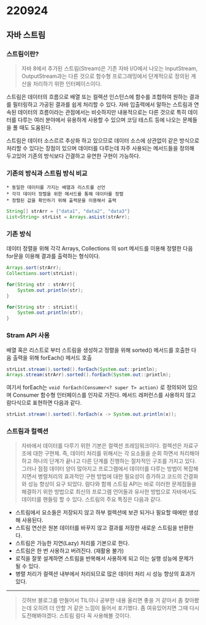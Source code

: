 220924
======

## 자바 스트림

### 스트림이란?

> 자바 8에서 추가된 스트림(Stream)은 기존 자바 I/O에서 나오는 InputStream, OutputStream과는 다른 것으로 함수형 프로그래밍에서 단계적으로 정의된 계산을 처리하기 위한 인터페이스이다.

스트림은 데이터의 흐름으로 배열 또는 컬렉션 인스턴스에 함수를 조합하여 원하는 결과를 필터링하고 가공된 결과를 쉽게 처리할 수 있다. 자바 입출력에서 말하는 스트림과 연속된 데이터의 흐름이라는 관점에서는 비슷하지만 내용적으로는 다른 것으로 특히 데이터를 다루는 여러 분야에서 유용하게 사용할 수 있으며 코딩 테스트 등에 나오는 문제들을 풀 때도 도움된다.

스트림은 데이터 소스르르 추상화 하고 있으므로 데이터 소스에 상관없이 같은 방식으로 처리할 수 있다는 장점이 있으며 데이터를 다루는데 자주 사용되는 메서드들을 정의해 두고있어 기존의 방식보다 간결하고 유연한 구현이 가능하다.


### 기존의 방식과 스트림 방식 비교
	* 동일한 데이터를 가지는 배열과 리스트를 선언
	* 각각 데이터 정렬을 위한 메서드를 통해 데이터를 정렬
	* 정렬된 값을 확인하기 위해 출력문을 이용해서 출력

```java
String[] strArr = {"data1", "data2", "data3"}
List<String> strList = Arrays.asList(strArr);
```

### 기존 방식

데이터 정렬을 위해 각각 Arrays, Collections 의 sort 메서드를 이용해 정렬한 다음 for문을 이용해 결과를 출력하는 형식이다.

```java
Arrays.sort(strArr);
Collections.sort(strList);

for(String str : strArr){
	System.out.println(str);
}

for(String str : strList){
	System.out.println(str);
}
```

### Stram API 사용

배열 혹은 리스트로 부터 스트림을 생성하고 정렬을 위해 sorted() 메서드를 호출한 다음 출력을 위해 forEach() 메서드 호출

```java
strList.stream().sorted().forEach(System.out::println);
Arrays.stream(strArr).sorted().forEach(System.out::println);
```

여기서 forEach는 `void forEach(Consumer<? super T> action)` 로 정의되어 있으며 Consumer 함수형 인터페이스를 인자로 가진다. 메서드 레퍼런스를 사용하지 않고 람다식으로 표현하면 다음과 같다.

```java
strList.stream().sorted().forEach(x -> System.out.println(x));
```


### 스트림과 컬렉션

> 자바에서 데이터를 다루기 위한 기본은 컬렉션 프레임워크이다. 컬렉션은 자료구조에 대한 구현체. 즉, 데이터 처리를 위해서는 각 요소들을 순회 하면서 처리해야 하고 하나의 단계가 끝나고 다른 단계를 진행하는 절차적인 구조를 가지고 있다.
그러나 점점 데이터 양이 많아지고 프로그램에서 데이터를 다루는 방법이 복잡해지면서 병렬처리의 효과적인 구현 방법에 대한 필요성이 증가하고 코드의 간결화와 성능 향상이 요구 되었다.
람다와 함께 스트림 API는 바로 이러한 문제점들을 해결하기 위한 방법으로 최신의 프로그램 언어들과 유사한 방법으로 자바에서도 데이터를 핸들링 할 수 있다. 스트림의 주요 특징은 다음과 같다.

* 스트림에서 요소들은 저장되지 않고 하부 컬렉션에 보관 되거나 필요할 때에만 생성해 사용된다.
* 스트림 연산은 원본 데이터를 바꾸지 않고 결과를 저장한 새로운 스트림을 반환한다.
* 스트림은 가능한 지연(Lazy) 처리를 기본으로 한다.
* 스트림은 한 번 사용하고 버려진다. (재활용 불가)
* 로직을 잘못 설계하면 스트림을 반복해서 사용하게 되고 이는 실행 성능에 문제가 될 수 있다.
* 병렬 처리가 컬렉션 내부에서 처리되므로 많은 데이터 처리 시 성능 향상의 효과가 있다.



---

> 깃허브 블로그를 만들어서 TIL이나 공부한 내용 올리면 좋을 거 같아서 좀 찾아봤는데 오히려 더 안할 거 같은 느낌이 들어서 포기했다. 좀 여유있어지면 그때 다시 도전해봐야겠다.
스트림 람다 꼭 사용해볼 것이다.
